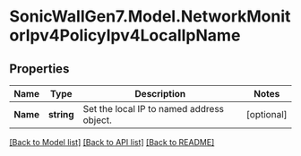 # SonicWallGen7.Model.NetworkMonitorIpv4PolicyIpv4LocalIpName

## Properties

Name | Type | Description | Notes
------------ | ------------- | ------------- | -------------
**Name** | **string** | Set the local IP to named address object. | [optional] 

[[Back to Model list]](../README.md#documentation-for-models) [[Back to API list]](../README.md#documentation-for-api-endpoints) [[Back to README]](../README.md)

